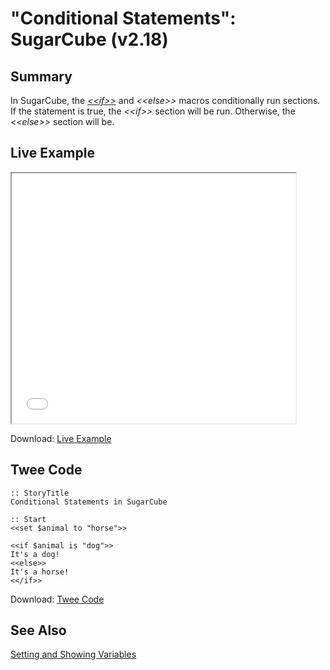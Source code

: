 # "Conditional Statements": SugarCube (v2.18)

## Summary

In SugarCube, the *[&lt;&lt;if&gt;&gt;](http://www.motoslave.net/sugarcube/2/docs/macros.html#macros-if)* and *&lt;&lt;else&gt;&gt;* macros conditionally run sections. If the statement is true, the *&lt;&lt;if&gt;&gt;* section will be run. Otherwise, the *&lt;&lt;else&gt;&gt;* section will be.

## Live Example

<section>
<iframe src="sugarcube_conditionalstatements_example.html" height=400 width=90%></iframe>


Download: <a href="sugarcube_conditionalstatements_example.html" target="_blank">Live Example</a>
</section>

## Twee Code

```
:: StoryTitle
Conditional Statements in SugarCube

:: Start
<<set $animal to "horse">>

<<if $animal is "dog">>
It's a dog!
<<else>>
It's a horse!
<</if>>
```

Download: <a href="sugarcube_conditionalstatements_twee.txt" target="_blank">Twee Code</a>

## See Also

[Setting and Showing Variables](../../settingandshowing/sugarcube/sugarcube_settingandshowing.md)

